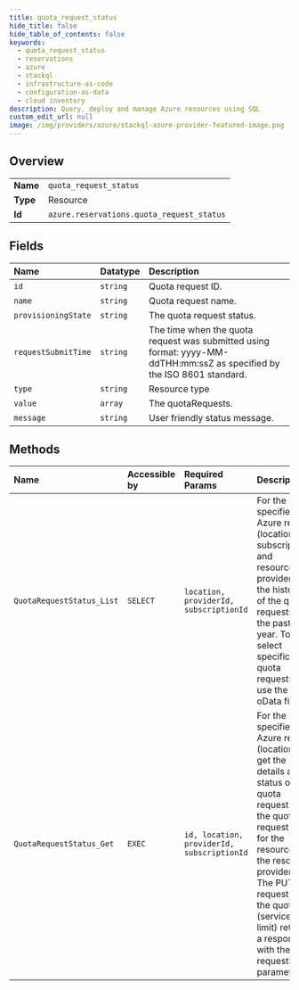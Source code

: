 ```yaml
---
title: quota_request_status
hide_title: false
hide_table_of_contents: false
keywords:
  - quota_request_status
  - reservations
  - azure    
  - stackql
  - infrastructure-as-code
  - configuration-as-data
  - cloud inventory
description: Query, deploy and manage Azure resources using SQL
custom_edit_url: null
image: /img/providers/azure/stackql-azure-provider-featured-image.png
---
```

  
    

## Overview
<table><tbody>
<tr><td><b>Name</b></td><td><code>quota_request_status</code></td></tr>
<tr><td><b>Type</b></td><td>Resource</td></tr>
<tr><td><b>Id</b></td><td><code>azure.reservations.quota_request_status</code></td></tr>
</tbody></table>

## Fields
| Name | Datatype | Description |
|:-----|:---------|:------------|
| `id` | `string` | Quota request ID. |
| `name` | `string` | Quota request name. |
| `provisioningState` | `string` | The quota request status. |
| `requestSubmitTime` | `string` | The time when the quota request was submitted using format: yyyy-MM-ddTHH:mm:ssZ as specified by the ISO 8601 standard. |
| `type` | `string` | Resource type |
| `value` | `array` | The quotaRequests. |
| `message` | `string` | User friendly status message. |
## Methods
| Name | Accessible by | Required Params | Description |
|:-----|:--------------|:----------------|:------------|
| `QuotaRequestStatus_List` | `SELECT` | `location, providerId, subscriptionId` | For the specified Azure region (location), subscription, and resource provider, get the history of the quota requests for the past year. To select specific quota requests, use the oData filter. |
| `QuotaRequestStatus_Get` | `EXEC` | `id, location, providerId, subscriptionId` | For the specified Azure region (location), get the details and status of the quota request by the quota request ID for the resources of the resource provider. The PUT request for the quota (service limit) returns a response with the requestId parameter. |
